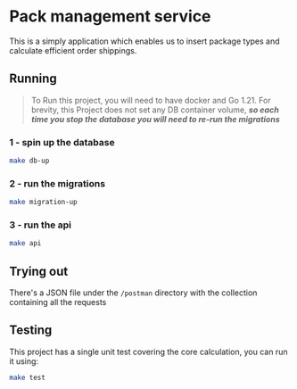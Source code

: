 # Pack management service

This is a simply application which enables us to insert package types and calculate efficient order shippings.

## Running

> To Run this project, you will need to have docker and Go 1.21.
> For brevity, this Project does not set any DB container volume, ***so each time you stop the database you will need to re-run the migrations***

### 1 - spin up the database

```sh
make db-up
```

### 2 - run the migrations

```sh
make migration-up
```

### 3 - run the api

```sh
make api
```

## Trying out

There's a JSON file under the `/postman` directory with the collection containing all the requests

## Testing

This project has a single unit test covering the core calculation, you can run it using:

```sh
make test
```
